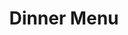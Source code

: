 ---
title: Dinner Menu
subsections:
  - subsection-header: Snacks
    # show-subsection-header: false
    items:
      - name: Popcorn
        price: 12.50
        description: '**rotating flavors**'
        note: '!!FIRE!!'
      - name: Long Division
        price: 12.00
        description: '**rotating flavors**'
        note: '!!FIRE!!'
---